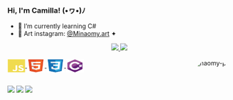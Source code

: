 ### Hi, I'm Camilla! (•ヮ•)ﾉ

<!-- - 🔭 I’m currently working on ... -->
- 🌱  I’m currently learning C#
- 🍮  Art instagram: <a href="https://instagram.com/minaomy.art" target="_blank">@Minaomy.art</a> ✦

<div align="center">
  <a href="https://github.com/naomy19">
  <img height="150em" src="https://github-readme-stats.vercel.app/api?username=naomy19&show_icons=true&theme=dracula&include_all_commits=true&count_private=true"/>
  <img height="150em" src="https://github-readme-stats.vercel.app/api/top-langs/?username=naomy19&layout=compact&langs_count=7&theme=dracula"/>
</div>
  
<div style="display: inline_block"><br>
  <img align="center" alt="Js" height="30" width="40" src="https://raw.githubusercontent.com/devicons/devicon/master/icons/javascript/javascript-plain.svg">
  <img align="center" alt="HTML" height="30" width="40" src="https://raw.githubusercontent.com/devicons/devicon/master/icons/html5/html5-original.svg">
  <img align="center" alt="CSS" height="30" width="40" src="https://raw.githubusercontent.com/devicons/devicon/master/icons/css3/css3-original.svg">
  <img align="center" alt="Csharp" height="30" width="40" src="https://raw.githubusercontent.com/devicons/devicon/master/icons/csharp/csharp-original.svg">
  <img align="right" alt="naomy-pic" height="150" style="border-radius:100px;" src="https://64.media.tumblr.com/349a2230b25674faf422844d9ba002e9/tumblr_pbl9sm1kHR1w5a0tmo1_250.png">
</div>
  
  ##
  
<div>
  <a href="https://instagram.com/camillanaomy" target="_blank"><img src="https://img.shields.io/badge/-Instagram-%23E4405F?style=for-the-badge&logo=instagram&logoColor=white" target="_blank"></a>
  <a href = "mailto:camillanaomy@gmail.com"><img src="https://img.shields.io/badge/Gmail-D14836?style=for-the-badge&logo=gmail&logoColor=white" target="_blank"></a>
  <a href="https://www.linkedin.com/in/camilla-naomy-tsuda-33839b133/" target="_blank"><img src="https://img.shields.io/badge/-LinkedIn-%230077B5?style=for-the-badge&logo=linkedin&logoColor=white" target="_blank"></a> 
  </div>
